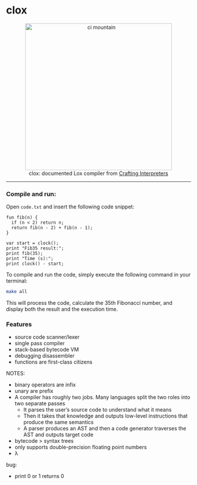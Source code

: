 # clox

<div align="center">
  <img src="https://craftinginterpreters.com/image/a-map-of-the-territory/mountain.png" alt="ci mountain" height="400">
  <br/>
  clox: documented Lox compiler from <a href="https://craftinginterpreters.com/" target="_blank">Crafting Interpreters</a>
  <br/>
</div>

-------

### Compile and run: 

Open ```code.txt``` and insert the following code snippet:

```
fun fib(n) {
  if (n < 2) return n;
  return fib(n - 2) + fib(n - 1);
}

var start = clock();
print "Fib35 result:";
print fib(35);
print "Time (s):";
print clock() - start;
```

To compile and run the code, simply execute the following command in your terminal:

```bash
make all
```

This will process the code, calculate the 35th Fibonacci number, and display both the result and the execution time.

### Features
- source code scanner/lexer
- single pass compiler
- stack-based bytecode VM
- debugging disassembler
- functions are first-class citizens

NOTES:
- binary operators are infix
- unary are prefix
- A compiler has roughly two jobs. Many languages split the two roles into two separate passes
  - It parses the user’s source code to understand what it means
  - Then it takes that knowledge and outputs low-level instructions that produce the same semantics
  - A parser produces an AST and then a code generator traverses the AST and outputs target code
- bytecode > syntax trees
- only supports double-precision floating point numbers
- λ

bug:
- print 0 or 1 returns 0